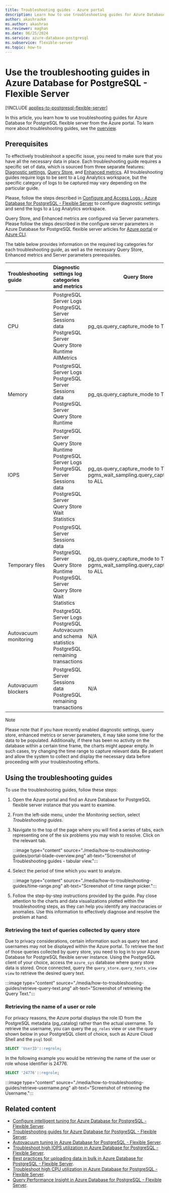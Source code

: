 ```yaml
---
title: Troubleshooting guides - Azure portal
description: Learn how to use troubleshooting guides for Azure Database for PostgreSQL - Flexible Server from the Azure portal.
author: akashraokm
ms.author: akashrao
ms.reviewer: maghan
ms.date: 06/25/2024
ms.service: azure-database-postgresql
ms.subservice: flexible-server
ms.topic: how-to
---
```


# Use the troubleshooting guides in Azure Database for PostgreSQL - Flexible Server

[!INCLUDE [applies-to-postgresql-flexible-server](~/reusable-content/ce-skilling/azure/includes/postgresql/includes/applies-to-postgresql-flexible-server.md)]

In this article, you learn how to use troubleshooting guides for Azure Database for PostgreSQL flexible server from the Azure portal. To learn more about troubleshooting guides, see the [overview](concepts-troubleshooting-guides.md).

## Prerequisites

To effectively troubleshoot a specific issue, you need to make sure that you have all the necessary data in place. 
Each troubleshooting guide requires a specific set of data, which is sourced from three separate features: [Diagnostic settings](how-to-configure-and-access-logs.md), [Query Store](concepts-query-store.md), and [Enhanced metrics](concepts-monitoring.md#enabling-enhanced-metrics).
All troubleshooting guides require logs to be sent to a Log Analytics workspace, but the specific category of logs to be captured may vary depending on the particular guide. 

Please, follow the steps described in [Configure and Access Logs - Azure Database for PostgreSQL - Flexible Server](how-to-configure-and-access-logs.md) to configure diagnostic settings and send the logs to a Log Analytics workspace.

Query Store, and Enhanced metrics are configured via Server parameters. Please follow the steps described in the configure server parameters in Azure Database for PostgreSQL flexible server articles for [Azure portal](how-to-configure-server-parameters.md) or [Azure CLI](how-to-configure-server-parameters.md).

The table below provides information on the required log categories for each troubleshooting guide, as well as the necessary Query Store, Enhanced metrics and Server parameters prerequisites.

| Troubleshooting guide | Diagnostic settings log categories and metrics                                                                                                         | Query Store                                                                             | Enhanced metrics                    | Server parameters           |
|:----------------------|:-------------------------------------------------------------------------------------------------------------------------------------------------------|-----------------------------------------------------------------------------------------|-------------------------------------|-----------------------------|
| CPU                   | PostgreSQL Server Logs<br/>PostgreSQL Server Sessions data<br/>PostgreSQL Server Query Store Runtime<br/>AllMetrics                                    | pg_qs.query_capture_mode to TOP or ALL                                                  | metrics.collector_database_activity | N/A                         |
| Memory                | PostgreSQL Server Logs<br/>PostgreSQL Server Sessions data<br/>PostgreSQL Server Query Store Runtime                                                   | pg_qs.query_capture_mode to TOP or ALL                                                  | metrics.collector_database_activity | N/A                         |
| IOPS                  | PostgreSQL Server Query Store Runtime<br/>PostgreSQL Server Logs<br/>PostgreSQL Server Sessions data<br/>PostgreSQL Server Query Store Wait Statistics | pg_qs.query_capture_mode to TOP or ALL<br/>pgms_wait_sampling.query_capture_mode to ALL | metrics.collector_database_activity | track_io_timing to ON       |
| Temporary files       | PostgreSQL Server Sessions data<br/>PostgreSQL Server Query Store Runtime<br/>PostgreSQL Server Query Store Wait Statistics                            | pg_qs.query_capture_mode to TOP or ALL<br/>pgms_wait_sampling.query_capture_mode to ALL | metrics.collector_database_activity | N/A                         |
| Autovacuum monitoring | PostgreSQL Server Logs<br/>PostgreSQL Autovacuum and schema statistics<br/>PostgreSQL remaining transactions                                           | N/A                                                                                     | N/A                                 | log_autovacuum_min_duration |
| Autovacuum blockers   | PostgreSQL Server Sessions data<br/>PostgreSQL remaining transactions                                                                                  | N/A                                                                                     | N/A                                 | N/A                         |


> [!NOTE]
> Please note that if you have recently enabled diagnostic settings, query store, enhanced metrics or server parameters, it may take some time for the data to be populated. Additionally, if there has been no activity on the database within a certain time frame, the charts might appear empty. In such cases, try changing the time range to capture relevant data. Be patient and allow the system to collect and display the necessary data before proceeding with your troubleshooting efforts.

## Using the troubleshooting guides

To use the troubleshooting guides, follow these steps:

1. Open the Azure portal and find an Azure Database for PostgreSQL flexible server instance that you want to examine.

2. From the left-side menu, under the *Monitoring* section, select *Troubleshooting guides*.

3. Navigate to the top of the page where you will find a series of tabs, each representing one of the six problems you may wish to resolve. Click on the relevant tab.

   :::image type="content" source="./media/how-to-troubleshooting-guides/portal-blade-overview.png" alt-text="Screenshot of Troubleshooting guides - tabular view.":::

4. Select the period of time which you want to analyze.

    :::image type="content" source="./media/how-to-troubleshooting-guides/time-range.png" alt-text="Screenshot of time range picker.":::

5. Follow the step-by-step instructions provided by the guide. Pay close attention to the charts and data visualizations plotted within the troubleshooting steps, as they can help you identify any inaccuracies or anomalies. Use this information to effectively diagnose and resolve the problem at hand.

### Retrieving the text of queries collected by query store

Due to privacy considerations, certain information such as query text and usernames may not be displayed within the Azure portal. 
To retrieve the text of those queries collected by query store, you need to log in to your Azure Database for PostgreSQL flexible server instance. 
Using the PostgreSQL client of your choice, access the `azure_sys` database where query store data is stored. 
Once connected, query the `query_store.query_texts_view view` to retrieve the desired query text.

:::image type="content" source="./media/how-to-troubleshooting-guides/retrieve-query-text.png" alt-text="Screenshot of retrieving the Query Text.":::

### Retrieving the name of a user or role

For privacy reasons, the Azure portal displays the role ID from the PostgreSQL metadata (pg_catalog) rather than the actual username. 
To retrieve the username, you can query the `pg_roles` view or use the query shown below in your PostgreSQL client of choice, such as Azure Cloud Shell and the `psql` tool:

```sql
SELECT 'UserID'::regrole;
```

In the following example you would be retrieving the name of the user or role whose identifier is 24776.

```sql
SELECT '24776'::regrole;
```

:::image type="content" source="./media/how-to-troubleshooting-guides/retrieve-username.png" alt-text="Screenshot of retrieving the Username.":::

## Related content

- [Configure intelligent tuning for Azure Database for PostgreSQL - Flexible Server](how-to-enable-intelligent-performance-portal.md).
- [Troubleshooting guides for Azure Database for PostgreSQL - Flexible Server](concepts-troubleshooting-guides.md).
- [Autovacuum tuning in Azure Database for PostgreSQL - Flexible Server](how-to-autovacuum-tuning.md).
- [Troubleshoot high IOPS utilization in Azure Database for PostgreSQL - Flexible Server](how-to-high-io-utilization.md).
- [Best practices for uploading data in bulk in Azure Database for PostgreSQL - Flexible Server](how-to-bulk-load-data.md).
- [Troubleshoot high CPU utilization in Azure Database for PostgreSQL - Flexible Server](how-to-high-cpu-utilization.md).
- [Query Performance Insight in Azure Database for PostgreSQL - Flexible Server](concepts-query-performance-insight.md).
